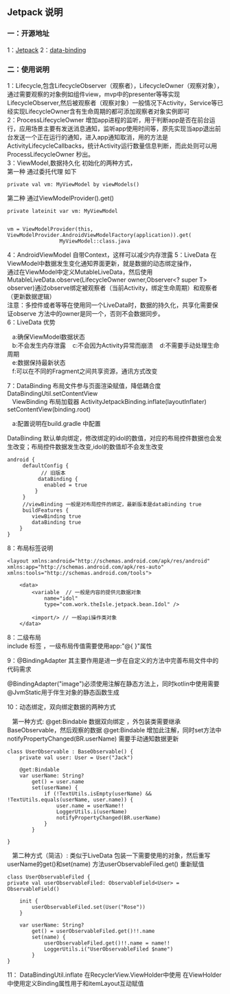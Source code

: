 ## Jetpack 说明

### 一：开源地址

1：[Jetpack](https://developer.android.com/jetpack?gclid=EAIaIQobChMIpKzMqdX_-AIVdBXUAR1vLA9GEAAYASAAEgJ9EvD_BwE&gclsrc=aw.ds)
2：[data-binding](https://developer.android.com/topic/libraries/data-binding/expressions)

### 二：使用说明

1：Lifecycle,包含LifecycleObserver（观察者），LifecycleOwner（观察对象），通过需要观察的对象例如组件view，mvp中的presenter等等实现LifecycleObserver,然后被观察者（观察对象）一般情况下Activity，Service等已经实现LifecycleOwner含有生命周期的都可添加观察者对象实例即可  
2：ProcessLifecycleOwner
增加app进程的监听，用于判断app是否在前台运行，应用场景主要有发送消息通知，监听app使用时间等，原先实现当app退出前台发送一个正在运行的通知，进入app通知取消，用的方法是ActivityLifecycleCallbacks，统计Activity运行数量信息判断，而此处则可以用ProcessLifecycleOwner
秒出。  
3：ViewModel,数据持久化 初始化的两种方式，  
第一种 通过委托代理 如下

```
private val vm: MyViewModel by viewModels()
```

第二种 通过ViewModelProvider().get()

```
private lateinit var vm: MyViewModel


vm = ViewModelProvider(this, ViewModelProvider.AndroidViewModelFactory(application)).get(
                 MyViewModel::class.java

```

4：AndroidViewModel 自带Context，这样可以减少内存泄露
5：LiveData 在ViewModel中数据发生变化通知界面更新，就是数据的动态绑定操作，  
通过在ViewModel中定义MutableLiveData，然后使用MutableLiveData.observe(LifecycleOwner owner,Observer<? super T> observer)通过observe绑定被观察者（当前Activity，绑定生命周期）和观察者（更新数据逻辑）  
注意：多控件或者等等在使用同一个LiveData时，数据的持久化，共享化需要保证observe 方法中的owner是同一个，否则不会数据同步。   
6：LiveData 优势  

&nbsp;&nbsp;&nbsp;a:确保ViewModel数据状态  
&nbsp;&nbsp;&nbsp;b:不会发生内存泄露 
&nbsp;&nbsp;&nbsp;c:不会因为Activity异常而崩溃
&nbsp;&nbsp;&nbsp;d:不需要手动处理生命周期  
&nbsp;&nbsp;&nbsp;e:数据保持最新状态  
&nbsp;&nbsp;&nbsp;f:可以在不同的Fragment之间共享资源，通讯方式改变  

7：DataBinding 布局文件参与页面渲染赋值，降低耦合度   DataBindingUtil.setContentView  
&nbsp;&nbsp;&nbsp;ViewBinding 布局加载器 ActivityJetpackBinding.inflate(layoutInflater)    setContentView(binding.root)
    
&nbsp;&nbsp;&nbsp;a:配置说明在build.gradle 中配置  

DataBinding 默认单向绑定，修改绑定的idol的数值，对应的布局控件数据也会发生改变；布局控件数据发生改变,idol的数值却不会发生改变
```
android {
     defaultConfig {
           // 旧版本
          dataBinding {
            enabled = true
         }
     }
     //viewBinding 一般是对布局控件的绑定，最新版本是dataBinding true
     buildFeatures {
        viewBinding true
        dataBinding true
    }
}
```
8：布局标签说明

```
<layout xmlns:android="http://schemas.android.com/apk/res/android"
xmlns:app="http://schemas.android.com/apk/res-auto"
xmlns:tools="http://schemas.android.com/tools">

    <data>
        <variable  // 一般是内容的提供元数据对象
            name="idol"
            type="com.work.theIsle.jetpack.bean.Idol" />
            
        <import/> // 一般api操作类对象
    </data>
```

8：二级布局  
include 标签 ，一级布局传值需要使用app:"@{  }"属性

9：@BindingAdapter  其主要作用是进一步在自定义的方法中完善布局文件中的代码需求

@BindingAdapter("image")必须使用注解在静态方法上，同时kotlin中使用需要@JvmStatic用于伴生对象的静态函数生成

10：动态绑定，双向绑定数据的两种方式  

&nbsp;&nbsp;&nbsp;第一种方式: @get:Bindable 数据双向绑定 ，外包装类需要继承BaseObservable，然后观察的数据 @get:Bindable 增加此注解，同时set方法中notifyPropertyChanged(BR.userName) 需要手动通知数据更新
```
class UserObservable : BaseObservable() {
    private val user: User = User("Jack")

    @get:Bindable
    var userName: String?
        get() = user.name
        set(userName) {
            if (!TextUtils.isEmpty(userName) && !TextUtils.equals(userName, user.name)) {
                user.name = userName!!
                LoggerUtils.i(userName)
                notifyPropertyChanged(BR.userName)
            }
        }

}
```
&nbsp;&nbsp;&nbsp;第二种方式（简洁）:  类似于LiveData 包装一下需要使用的对象，然后重写userName的get()和set(name) 方法userObservableFiled.get() 重新赋值
```
class UserObservableFiled {
private val userObservableFiled: ObservableField<User> = ObservableField()

    init {
        userObservableFiled.set(User("Rose"))
    }

    var userName: String?
        get() = userObservableFiled.get()!!.name
        set(name) {
            userObservableFiled.get()!!.name = name!!
            LoggerUtils.i("UserObservableFiled $name")
        }
}
```
11： DataBindingUtil.inflate 在RecyclerView.ViewHolder中使用 在ViewHolder中使用定义Binding属性用于和itemLayout互动赋值